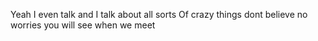 Yeah
I even talk
and I talk about all sorts Of crazy things
dont believe
no worries
you will see
when we meet
